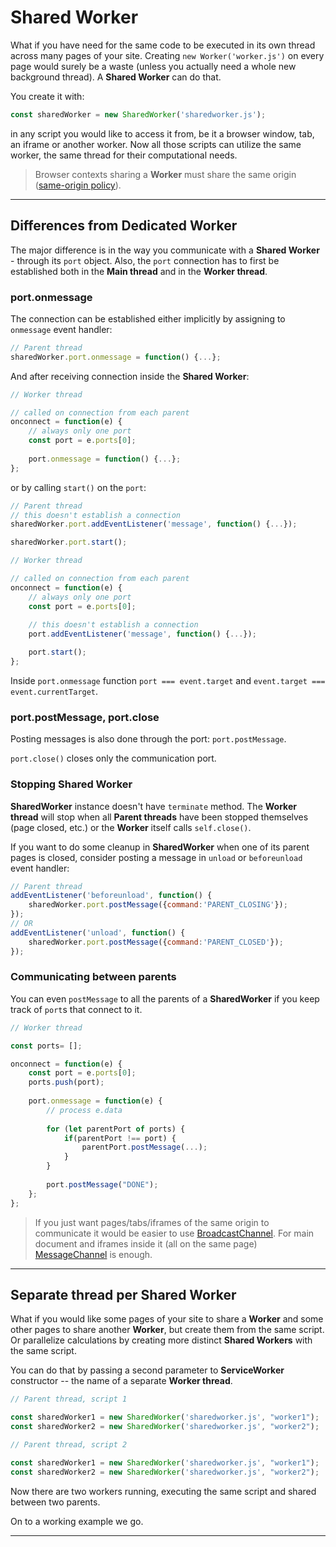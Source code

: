 # Shared Worker

What if you have need for the same code to be executed in its own thread across many pages of your site. Creating `new Worker('worker.js')` on every page would surely be a waste (unless you actually need a whole new background thread). A **Shared Worker** can do that.

You create it with:

```js
const sharedWorker = new SharedWorker('sharedworker.js');
```

in any script you would like to access it from, be it a browser window, tab, an iframe or another worker. Now all those scripts can utilize the same worker, the same thread for their computational needs.

> Browser contexts sharing a **Worker** must share the same origin ([same-origin policy](https://developer.mozilla.org/en-US/docs/Web/Security/Same-origin_policy)).

---

## Differences from Dedicated Worker

The major difference is in the way you communicate with a **Shared Worker** - through its `port` object. Also, the `port` connection has to first be established both in the **Main thread** and in the **Worker thread**.

### port.onmessage

The connection can be established either implicitly by assigning to `onmessage` event handler:

```js
// Parent thread
sharedWorker.port.onmessage = function() {...};
```

And after receiving connection inside the **Shared Worker**:

```js
// Worker thread

// called on connection from each parent
onconnect = function(e) {
	// always only one port
	const port = e.ports[0];
	
	port.onmessage = function() {...};
};
```

or by calling `start()` on the `port`:

```js
// Parent thread
// this doesn't establish a connection
sharedWorker.port.addEventListener('message', function() {...});

sharedWorker.port.start();
```

```js
// Worker thread

// called on connection from each parent
onconnect = function(e) {
	// always only one port
	const port = e.ports[0];
	
	// this doesn't establish a connection
	port.addEventListener('message', function() {...});

	port.start();
};
```

Inside `port.onmessage` function `port === event.target` and `event.target === event.currentTarget`.

### port.postMessage, port.close

Posting messages is also done through the port: `port.postMessage`.

`port.close()` closes only the communication port.

### Stopping Shared Worker

**SharedWorker** instance doesn't have `terminate` method. The **Worker thread** will stop when all **Parent threads** have been stopped themselves (page closed, etc.) or the **Worker** itself calls `self.close()`.

If you want to do some cleanup in **SharedWorker** when one of its parent pages is closed, consider posting a message in `unload` or `beforeunload` event handler:

```js
// Parent thread
addEventListener('beforeunload', function() {
	sharedWorker.port.postMessage({command:'PARENT_CLOSING'});
});
// OR
addEventListener('unload', function() {
	sharedWorker.port.postMessage({command:'PARENT_CLOSED'});
});
```

### Communicating between parents

You can even `postMessage` to all the parents of a **SharedWorker** if you keep track of `port`s that connect to it.

```js
// Worker thread

const ports= [];

onconnect = function(e) {
	const port = e.ports[0];
	ports.push(port);
	
	port.onmessage = function(e) {
		// process e.data
		
		for (let parentPort of ports) {
			if(parentPort !== port) {
				parentPort.postMessage(...);
			}
		}
		
		port.postMessage("DONE");
	};
};
```

> If you just want pages/tabs/iframes of the same origin to communicate it would be easier to use [BroadcastChannel](https://developer.mozilla.org/en-US/docs/Web/API/BroadcastChannel). For main document and iframes inside it (all on the same page) [MessageChannel](https://developer.mozilla.org/en-US/docs/Web/API/MessageChannel) is enough.

---

## Separate thread per Shared Worker

What if you would like some pages of your site to share  a **Worker** and some other pages to share another **Worker**, but create them from the same script. Or parallelize calculations by creating more distinct **Shared Workers** with the same script.

You can do that by passing a second parameter  to **ServiceWorker** constructor -- the name of a separate **Worker thread**.

```js
// Parent thread, script 1

const sharedWorker1 = new SharedWorker('sharedworker.js', "worker1");
const sharedWorker2 = new SharedWorker('sharedworker.js', "worker2");
```

```js
// Parent thread, script 2

const sharedWorker1 = new SharedWorker('sharedworker.js', "worker1");
const sharedWorker2 = new SharedWorker('sharedworker.js', "worker2");
```

Now there are two workers running, executing the same script and shared between two parents.

On to a working example we go.

---
